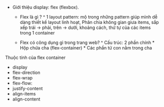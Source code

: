 - Giới thiệu display: flex (flexbox).

    + Flex là gì ?
        ^ 1 layout pattern: mộ trong những pattern giúp mình dễ dàng thiết kế layout linh hoạt, Phân chia không gian giưa items, sắp xếp trái -> phải, trên -> dưới, khoảng cách, thứ tự của các items trong 1 container

    + Flex có công dụng gì trong trang web?
        ^ Cấu trúc: 2 phần chính 
            * Hộp chứa cha (flex-container)
            * Các phần tử con nằm trong cha


Thuộc tính của flex container
- display
- flex-direction
- flex-wrap
- flex-flow:
- justify-content
- align-items
- align-content